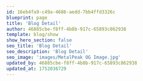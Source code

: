 ```yaml
---
id: 16eb4fa9-c49a-4686-aedd-7bb4ffd3326c
blueprint: page
title: 'Blog Detail'
author: 46885cbe-f8ff-4b8b-917c-65893c862938
template: blog/show
show_hero_section: false
seo_title: 'Blog Detail'
seo_description: 'Blog Detail'
seo_image: 'images/MetalPeak OG Image.jpg'
updated_by: 46885cbe-f8ff-4b8b-917c-65893c862938
updated_at: 1752036729
---
```

